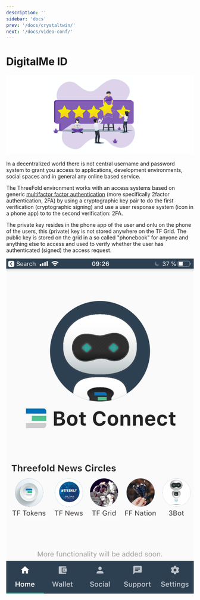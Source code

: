 ```yaml
---
description: ''
sidebar: 'docs'
prev: '/docs/crystaltwin/'
next: '/docs/video-conf/'
---
```




# DigitalMe ID

![](./img/identity.png)


In a decentralized world there is not central username and password system to grant you access to applications, development environments, social spaces and in general any online based service.

The ThreeFold environment works with an access systems based on generic [multifactor factor authentication](https://en.wikipedia.org/wiki/Multi-factor_authentication) (more specifically 2factor authentication, 2FA) by using a cryptographic key pair to do the first verification (cryptographic signing) and use a user response system (icon in a phone app) to to the second verification:  2FA.

The private key resides in the phone app of the user and onlu on the phone of the users, this (private) key is not stored anywhere on the TF Grid.  The public key is stored on the grid in a so called "phonebook" for anyone and anything else to access and used to verify whether the user has authenticated (signed) the access request.

![](./img/decentralised_2fa_login.png)
